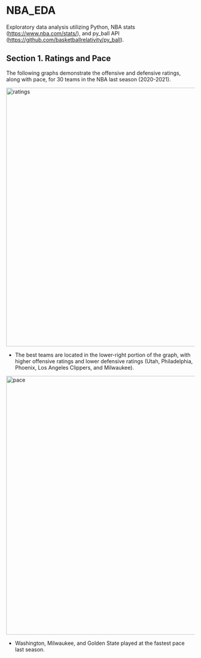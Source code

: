 # NBA_EDA
Exploratory data analysis utilizing Python, NBA stats (https://www.nba.com/stats/), and py_ball API (https://github.com/basketballrelativity/py_ball). 

## Section 1. Ratings and Pace
The following graphs demonstrate the offensive and defensive ratings, along with pace, for 30 teams in the NBA last season (2020-2021).

<img width="692" alt="ratings" src="https://user-images.githubusercontent.com/64850893/153722242-7692c752-8095-4c5e-8717-498168b37635.png">

* The best teams are located in the lower-right portion of the graph, with higher offensive ratings and lower defensive ratings (Utah, Philadelphia, Phoenix, Los Angeles Clippers, and Milwaukee).

<img width="692" alt="pace" src="https://user-images.githubusercontent.com/64850893/153722262-3c1a9563-4217-42fe-97bd-e445b6cb1dac.png">

* Washington, Milwaukee, and Golden State played at the fastest pace last season.
